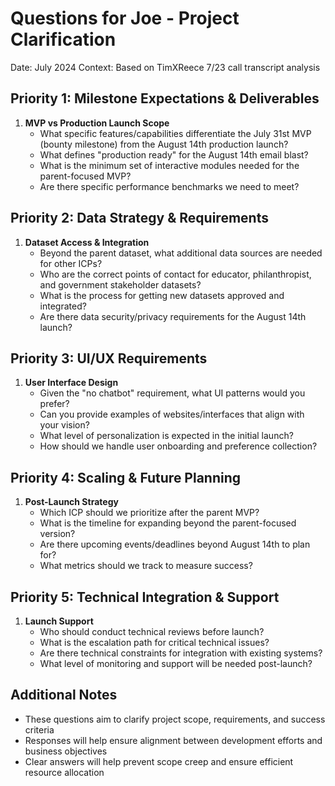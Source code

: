 # Questions for Joe - Project Clarification
Date: July 2024
Context: Based on TimXReece 7/23 call transcript analysis

## Priority 1: Milestone Expectations & Deliverables
1. **MVP vs Production Launch Scope**
   - What specific features/capabilities differentiate the July 31st MVP (bounty milestone) from the August 14th production launch?
   - What defines "production ready" for the August 14th email blast?
   - What is the minimum set of interactive modules needed for the parent-focused MVP?
   - Are there specific performance benchmarks we need to meet?

## Priority 2: Data Strategy & Requirements
1. **Dataset Access & Integration**
   - Beyond the parent dataset, what additional data sources are needed for other ICPs?
   - Who are the correct points of contact for educator, philanthropist, and government stakeholder datasets?
   - What is the process for getting new datasets approved and integrated?
   - Are there data security/privacy requirements for the August 14th launch?

## Priority 3: UI/UX Requirements
1. **User Interface Design**
   - Given the "no chatbot" requirement, what UI patterns would you prefer?
   - Can you provide examples of websites/interfaces that align with your vision?
   - What level of personalization is expected in the initial launch?
   - How should we handle user onboarding and preference collection?

## Priority 4: Scaling & Future Planning
1. **Post-Launch Strategy**
   - Which ICP should we prioritize after the parent MVP?
   - What is the timeline for expanding beyond the parent-focused version?
   - Are there upcoming events/deadlines beyond August 14th to plan for?
   - What metrics should we track to measure success?

## Priority 5: Technical Integration & Support
1. **Launch Support**
   - Who should conduct technical reviews before launch?
   - What is the escalation path for critical technical issues?
   - Are there technical constraints for integration with existing systems?
   - What level of monitoring and support will be needed post-launch?

## Additional Notes
- These questions aim to clarify project scope, requirements, and success criteria
- Responses will help ensure alignment between development efforts and business objectives
- Clear answers will help prevent scope creep and ensure efficient resource allocation 